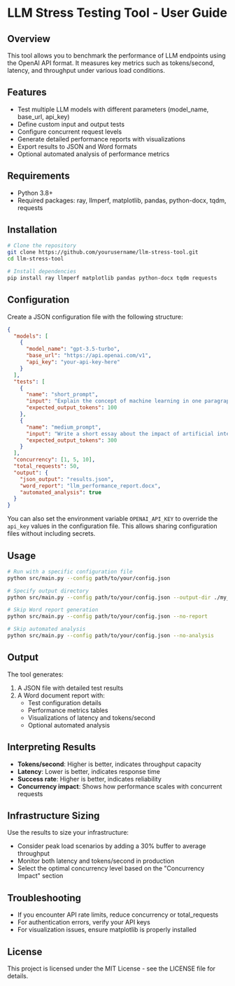 # LLM Stress Testing Tool - User Guide

## Overview

This tool allows you to benchmark the performance of LLM endpoints using the OpenAI API format. It measures key metrics such as tokens/second, latency, and throughput under various load conditions.

## Features

- Test multiple LLM models with different parameters (model_name, base_url, api_key)
- Define custom input and output tests
- Configure concurrent request levels
- Generate detailed performance reports with visualizations
- Export results to JSON and Word formats
- Optional automated analysis of performance metrics

## Requirements

- Python 3.8+
- Required packages: ray, llmperf, matplotlib, pandas, python-docx, tqdm, requests

## Installation

```bash
# Clone the repository
git clone https://github.com/yourusername/llm-stress-tool.git
cd llm-stress-tool

# Install dependencies
pip install ray llmperf matplotlib pandas python-docx tqdm requests
```

## Configuration

Create a JSON configuration file with the following structure:

```json
{
  "models": [
    {
      "model_name": "gpt-3.5-turbo",
      "base_url": "https://api.openai.com/v1",
      "api_key": "your-api-key-here"
    }
  ],
  "tests": [
    {
      "name": "short_prompt",
      "input": "Explain the concept of machine learning in one paragraph.",
      "expected_output_tokens": 100
    },
    {
      "name": "medium_prompt",
      "input": "Write a short essay about the impact of artificial intelligence on society.",
      "expected_output_tokens": 300
    }
  ],
  "concurrency": [1, 5, 10],
  "total_requests": 50,
  "output": {
    "json_output": "results.json",
    "word_report": "llm_performance_report.docx",
    "automated_analysis": true
  }
}
```

You can also set the environment variable `OPENAI_API_KEY` to override the
`api_key` values in the configuration file. This allows sharing configuration
files without including secrets.

## Usage

```bash
# Run with a specific configuration file
python src/main.py --config path/to/your/config.json

# Specify output directory
python src/main.py --config path/to/your/config.json --output-dir ./my_results

# Skip Word report generation
python src/main.py --config path/to/your/config.json --no-report

# Skip automated analysis
python src/main.py --config path/to/your/config.json --no-analysis
```

## Output

The tool generates:

1. A JSON file with detailed test results
2. A Word document report with:
   - Test configuration details
   - Performance metrics tables
   - Visualizations of latency and tokens/second
   - Optional automated analysis

## Interpreting Results

- **Tokens/second**: Higher is better, indicates throughput capacity
- **Latency**: Lower is better, indicates response time
- **Success rate**: Higher is better, indicates reliability
- **Concurrency impact**: Shows how performance scales with concurrent requests

## Infrastructure Sizing

Use the results to size your infrastructure:
- Consider peak load scenarios by adding a 30% buffer to average throughput
- Monitor both latency and tokens/second in production
- Select the optimal concurrency level based on the "Concurrency Impact" section

## Troubleshooting

- If you encounter API rate limits, reduce concurrency or total_requests
- For authentication errors, verify your API keys
- For visualization issues, ensure matplotlib is properly installed

## License

This project is licensed under the MIT License - see the LICENSE file for details.
